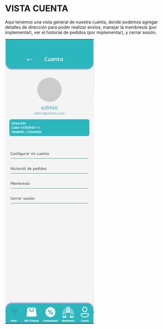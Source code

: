 # VISTA CUENTA

Aquí tenemos una vista general de nuestra cuenta, donde podemos agregar detalles de dirección para poder realizar envíos, manejar la membresía (por implementar), ver el historial de pedidos (por implementar), y cerrar sesión.

![CUENTA](static/src/vista-cuenta.png)
